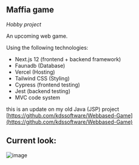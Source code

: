 ## Maffia game 

_Hobby project_

An upcoming web game.

Using the following technologies:
- Next.js 12 (frontend + backend framework)
- Faunadb (Database)
- Vercel (Hosting)
- Tailwind CSS (Styling)
- Cypress (frontend testing)
- Jest (backend testing)
- MVC code system

this is an update on my old Java (JSP) project [https://github.com/kdssoftware/Webbased-Game](https://github.com/kdssoftware/Webbased-Game)

## Current look: 
![image](https://user-images.githubusercontent.com/10829524/157106544-165539b4-df66-40db-8d8e-517bb47ed712.png)
